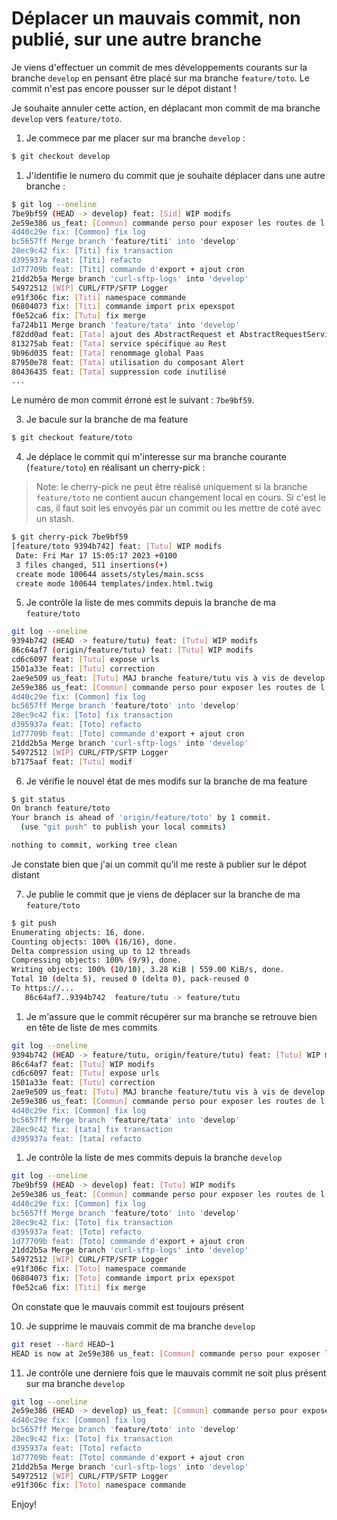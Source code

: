 # Déplacer un mauvais commit, non publié, sur une autre branche

Je viens d'effectuer un commit de mes développements courants sur la branche `develop` en pensant être placé sur ma branche `feature/toto`.
Le commit n'est pas encore pousser sur le dépot distant !

Je souhaite annuler cette action, en déplacant mon commit de ma branche `develop` vers `feature/toto`.

1. Je commece par me placer sur ma branche `develop` :
```sh
$ git checkout develop
````

1. J'identifie le numero du commit que je souhaite déplacer dans une autre branche :
```sh
$ git log --oneline
7be9bf59 (HEAD -> develop) feat: [Sid] WIP modifs
2e59e386 us_feat: [Commun] commande perso pour exposer les routes de l'application
4d40c29e fix: [Common] fix log
bc5657ff Merge branch 'feature/titi' into 'develop'
28ec9c42 fix: [Titi] fix transaction
d395937a feat: [Titi] refacto
1d77709b feat: [Titi] commande d'export + ajout cron
21dd2b5a Merge branch 'curl-sftp-logs' into 'develop'
54972512 [WIP] CURL/FTP/SFTP Logger
e91f306c fix: [Titi] namespace commande
06804073 fix: [Titi] commande import prix epexspot
f0e52ca6 fix: [Tutu] fix merge
fa724b11 Merge branch 'feature/tata' into 'develop'
f82dd0ad feat: [Tata] ajout des AbstractRequest et AbstractRequestService
813275ab feat: [Tata] service spécifique au Rest
9b96d035 feat: [Tata] renommage global Paas
87950e78 feat: [Tata] utilisation du composant Alert
80436435 feat: [Tata] suppression code inutilisé
...
````

Le numéro de mon commit érroné est le suivant : `7be9bf59`.

3. Je bacule sur la branche de ma feature
```sh
$ git checkout feature/toto
````

4. Je déplace le commit qui m'interesse sur ma branche courante (`feature/toto`) en réalisant un cherry-pick :
>Note: le cherry-pick ne peut être réalisé uniquement si la branche `feature/toto` ne contient aucun changement local en cours. Si c'est le cas, il faut soit les envoyés par un commit ou les mettre de coté avec un stash.
```sh
$ git cherry-pick 7be9bf59
[feature/toto 9394b742] feat: [Tutu] WIP modifs    
 Date: Fri Mar 17 15:05:17 2023 +0100
 3 files changed, 511 insertions(+)
 create mode 100644 assets/styles/main.scss 
 create mode 100644 templates/index.html.twig
````

5. Je contrôle la liste de mes commits depuis la branche de ma `feature/toto`
```sh
git log --oneline
9394b742 (HEAD -> feature/tutu) feat: [Tutu] WIP modifs
86c64af7 (origin/feature/tutu) feat: [Tutu] WIP modifs
cd6c6097 feat: [Tutu] expose urls
1501a33e feat: [Tutu] correction
2ae9e509 us_feat: [Tutu] MAJ branche feature/tutu vis à vis de develop
2e59e386 us_feat: [Commun] commande perso pour exposer les routes de l'application
4d40c29e fix: [Common] fix log
bc5657ff Merge branch 'feature/toto' into 'develop'
28ec9c42 fix: [Toto] fix transaction
d395937a feat: [Toto] refacto
1d77709b feat: [Toto] commande d'export + ajout cron
21dd2b5a Merge branch 'curl-sftp-logs' into 'develop'
54972512 [WIP] CURL/FTP/SFTP Logger
b7175aaf feat: [Tutu] modif
````

6. Je vérifie le nouvel état de mes modifs sur la branche de ma feature
```sh
$ git status
On branch feature/toto
Your branch is ahead of 'origin/feature/toto' by 1 commit.
  (use "git push" to publish your local commits)

nothing to commit, working tree clean
````

Je constate bien que j'ai un commit qu'il me reste à publier sur le dépot distant

7. Je publie le commit que je viens de déplacer sur la branche de ma `feature/toto`
```sh
$ git push
Enumerating objects: 16, done.
Counting objects: 100% (16/16), done.
Delta compression using up to 12 threads
Compressing objects: 100% (9/9), done.
Writing objects: 100% (10/10), 3.28 KiB | 559.00 KiB/s, done.
Total 10 (delta 5), reused 0 (delta 0), pack-reused 0
To https://...
   86c64af7..9394b742  feature/tutu -> feature/tutu
````

1. Je m'assure que le commit récupérer sur ma branche se retrouve bien en tête de liste de mes commits
```sh
git log --oneline
9394b742 (HEAD -> feature/tutu, origin/feature/tutu) feat: [Tutu] WIP modifs
86c64af7 feat: [Tutu] WIP modifs
cd6c6097 feat: [Tutu] expose urls
1501a33e feat: [Tutu] correction
2ae9e509 us_feat: [Tutu] MAJ branche feature/tutu vis à vis de develop
2e59e386 us_feat: [Commun] commande perso pour exposer les routes de l'application
4d40c29e fix: [Common] fix log
bc5657ff Merge branch 'feature/tata' into 'develop'
28ec9c42 fix: [tata] fix transaction
d395937a feat: [tata] refacto
````

1.  Je contrôle la liste de mes commits depuis la branche `develop`
```sh
git log --oneline
7be9bf59 (HEAD -> develop) feat: [Tutu] WIP modifs
2e59e386 us_feat: [Commun] commande perso pour exposer les routes de l'application
4d40c29e fix: [Common] fix log
bc5657ff Merge branch 'feature/toto' into 'develop'
28ec9c42 fix: [Toto] fix transaction
d395937a feat: [Toto] refacto
1d77709b feat: [Toto] commande d'export + ajout cron
21dd2b5a Merge branch 'curl-sftp-logs' into 'develop'
54972512 [WIP] CURL/FTP/SFTP Logger
e91f306c fix: [Toto] namespace commande
06804073 fix: [Toto] commande import prix epexspot
f0e52ca6 fix: [Titi] fix merge
````

On constate que le mauvais commit est toujours présent

10. Je supprime le mauvais commit de ma branche `develop`
```sh
git reset --hard HEAD~1
HEAD is now at 2e59e386 us_feat: [Commun] commande perso pour exposer les routes de l'application
````

11. Je contrôle une derniere fois que le mauvais commit ne soit plus présent sur ma branche `develop`
```sh
git log --oneline
2e59e386 (HEAD -> develop) us_feat: [Commun] commande perso pour exposer les routes de l'application
4d40c29e fix: [Common] fix log
bc5657ff Merge branch 'feature/toto' into 'develop'
28ec9c42 fix: [Toto] fix transaction
d395937a feat: [Toto] refacto
1d77709b feat: [Toto] commande d'export + ajout cron
21dd2b5a Merge branch 'curl-sftp-logs' into 'develop'
54972512 [WIP] CURL/FTP/SFTP Logger
e91f306c fix: [Toto] namespace commande
````

Enjoy!
